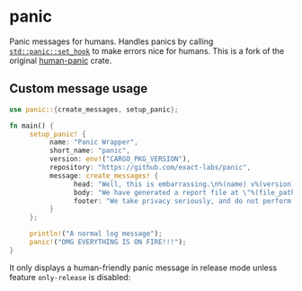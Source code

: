 # panic

Panic messages for humans. Handles panics by calling
[`std::panic::set_hook`](https://doc.rust-lang.org/std/panic/fn.set_hook.html)
to make errors nice for humans. This is a fork of the original [human-panic](https://github.com/rust-cli/human-panic) crate.

## Custom message usage

```rust
use panic::{create_messages, setup_panic};

fn main() {
	 setup_panic! {
		  name: "Panic Wrapper",
		  short_name: "panic",
		  version: env!("CARGO_PKG_VERSION"),
		  repository: "https://github.com/exact-labs/panic",
		  message: create_messages! {
				head: "Well, this is embarrassing.\n%(name) v%(version) had a problem and crashed. To help us diagnose the problem you can send us a crash report\n",
				body: "We have generated a report file at \"%(file_path)\". Submit an issue or email with the subject of \"%(name) v%(version) crash report\" and include the report as an attachment at %(repository).\n",
				footer: "We take privacy seriously, and do not perform any automated error collection. In order to improve the software, we rely on people to submit reports. \nThank you!"
		  }
	 };

	 println!("A normal log message");
	 panic!("OMG EVERYTHING IS ON FIRE!!!");
}
```

It only displays a human-friendly panic message in release mode unless feature `only-release` is disabled:
